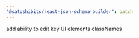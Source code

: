 ```yaml
---
"@satoshibits/react-json-schema-builder": patch
---
```


add ability to edit key UI elements classNames
